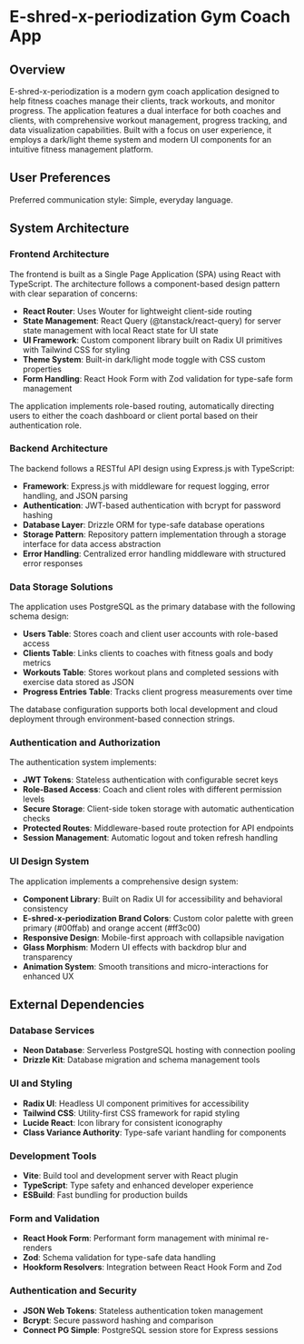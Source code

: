 # E-shred-x-periodization Gym Coach App

## Overview

E-shred-x-periodization is a modern gym coach application designed to help fitness coaches manage their clients, track workouts, and monitor progress. The application features a dual interface for both coaches and clients, with comprehensive workout management, progress tracking, and data visualization capabilities. Built with a focus on user experience, it employs a dark/light theme system and modern UI components for an intuitive fitness management platform.

## User Preferences

Preferred communication style: Simple, everyday language.

## System Architecture

### Frontend Architecture

The frontend is built as a Single Page Application (SPA) using React with TypeScript. The architecture follows a component-based design pattern with clear separation of concerns:

- **React Router**: Uses Wouter for lightweight client-side routing
- **State Management**: React Query (@tanstack/react-query) for server state management with local React state for UI state
- **UI Framework**: Custom component library built on Radix UI primitives with Tailwind CSS for styling
- **Theme System**: Built-in dark/light mode toggle with CSS custom properties
- **Form Handling**: React Hook Form with Zod validation for type-safe form management

The application implements role-based routing, automatically directing users to either the coach dashboard or client portal based on their authentication role.

### Backend Architecture

The backend follows a RESTful API design using Express.js with TypeScript:

- **Framework**: Express.js with middleware for request logging, error handling, and JSON parsing
- **Authentication**: JWT-based authentication with bcrypt for password hashing
- **Database Layer**: Drizzle ORM for type-safe database operations
- **Storage Pattern**: Repository pattern implementation through a storage interface for data access abstraction
- **Error Handling**: Centralized error handling middleware with structured error responses

### Data Storage Solutions

The application uses PostgreSQL as the primary database with the following schema design:

- **Users Table**: Stores coach and client user accounts with role-based access
- **Clients Table**: Links clients to coaches with fitness goals and body metrics
- **Workouts Table**: Stores workout plans and completed sessions with exercise data stored as JSON
- **Progress Entries Table**: Tracks client progress measurements over time

The database configuration supports both local development and cloud deployment through environment-based connection strings.

### Authentication and Authorization

The authentication system implements:

- **JWT Tokens**: Stateless authentication with configurable secret keys
- **Role-Based Access**: Coach and client roles with different permission levels
- **Secure Storage**: Client-side token storage with automatic authentication checks
- **Protected Routes**: Middleware-based route protection for API endpoints
- **Session Management**: Automatic logout and token refresh handling

### UI Design System

The application implements a comprehensive design system:

- **Component Library**: Built on Radix UI for accessibility and behavioral consistency
- **E-shred-x-periodization Brand Colors**: Custom color palette with green primary (#00ffab) and orange accent (#ff3c00)
- **Responsive Design**: Mobile-first approach with collapsible navigation
- **Glass Morphism**: Modern UI effects with backdrop blur and transparency
- **Animation System**: Smooth transitions and micro-interactions for enhanced UX

## External Dependencies

### Database Services
- **Neon Database**: Serverless PostgreSQL hosting with connection pooling
- **Drizzle Kit**: Database migration and schema management tools

### UI and Styling
- **Radix UI**: Headless UI component primitives for accessibility
- **Tailwind CSS**: Utility-first CSS framework for rapid styling
- **Lucide React**: Icon library for consistent iconography
- **Class Variance Authority**: Type-safe variant handling for components

### Development Tools
- **Vite**: Build tool and development server with React plugin
- **TypeScript**: Type safety and enhanced developer experience
- **ESBuild**: Fast bundling for production builds

### Form and Validation
- **React Hook Form**: Performant form management with minimal re-renders
- **Zod**: Schema validation for type-safe data handling
- **Hookform Resolvers**: Integration between React Hook Form and Zod

### Authentication and Security
- **JSON Web Tokens**: Stateless authentication token management
- **Bcrypt**: Secure password hashing and comparison
- **Connect PG Simple**: PostgreSQL session store for Express sessions